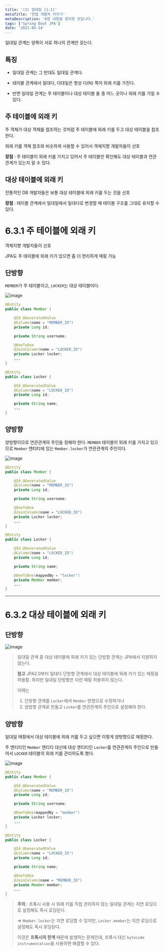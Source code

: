 ```yaml
---
title: '(3) 일대일 [1:1]'
metaTitle: '만렙 개발자 키우기'
metaDescription: '6장 내용을 정리한 곳입니다.'
tags: ['Spring Boot JPA']
date: '2021-05-14'
---
```


일대일 관계는 양쪽이 서로 하나의 관계만 갖는다.

## 특징

- 일대일 관계는 그 반대도 일대일 관계다.


- 테이블 관계에서 일대다, 다대일은 항상 다(N) 쪽이 외래 키를 가진다.


- 반면 일대일 관계는 주 테이블이나 대상 테이블 둘 중 어느 곳이나 외래 키를 가질 수 있다.


## 주 테이블에 외래 키

주 객체가 대상 객체를 참조하는 것처럼 주 테이블에 외래 키를 두고 대상 테이블을 참조한다.

외래 키를 객체 참조와 비슷하게 사용할 수 있어서 객체지향 개발자들이 선호

**장점** : 주 테이블이 외래 키를 가지고 있어서 주 테이블만 확인해도 대상 테이블과 연관관계가 있는지 알 수 있다.


## 대상 테이블에 외래 키

전통적인 DB 개발자들은 보통 대상 테이블에 외래 키를 두는 것을 선호

**장점** : 테이블 관계에서 일대일에서 일대다로 변경할 때 테이블 구조를 그대로 유지할 수 있다.


# 6.3.1 주 테이블에 외래 키

객체지향 개발자들이 선호

JPA도 주 테이블에 외래 키가 있으면 좀 더 편리하게 매핑 가능


## 단방향

`MEMBER`가 주 테이블이고, `LOCKER`는 대상 테이블이다.

![image](https://user-images.githubusercontent.com/51476083/118646351-0efcac00-b81b-11eb-953f-3f5280a53f26.png)


```java
@Entity
public class Member {

    @Id @GeneratedValue
    @Column(name = "MEMBER_ID")
    private Long id;

    private String username;

    @OneToOne
    @JoinColumn(name = "LOCKED_ID")
    private Locker locker;
    ...
}

@Entity
public class Locker {

    @Id @GeneratedValue
    @Column(name = "LOCKED_ID")
    private Long id;

    private String name;
    ...
}
```

## 양방향

양방향이므로 연관관계의 주인을 정해야 한다. `MEMBER` 테이블이 외래 키를 가지고 있으므로 `Member` 엔티티에 있는 `Member.locker`가 연관관계의 주인이다.


![image](https://user-images.githubusercontent.com/51476083/118646689-7d416e80-b81b-11eb-85fa-ff13fb49ffe3.png)


```java
@Entity
public class Member {

    @Id @GeneratedValue
    @Column(name = "MEMBER_ID")
    private Long id;

    private String username;

    @OneToOne
    @JoinColumn(name = "LOCKED_ID")
    private Locker locker;
    ...
}

@Entity
public class Locker {

    @Id @GeneratedValue
    @Column(name = "LOCKED_ID")
    private Long id;

    private String name;

    @OneToOne(mappedBy = "locker")
    private Member member;
    ...
}
```

<hr/>

# 6.3.2 대상 테이블에 외래 키

## 단방향

![image](https://user-images.githubusercontent.com/51476083/118647609-7d8e3980-b81c-11eb-8ebf-1d082e337852.png)

> 일대일 관계 중 대상 테이블에 외래 키가 있는 단방향 관계는 JPA에서 지원하지 않는다.
>
> **참고** JPA2.0부터 일대다 단방향 관계에서 대상 테이블에 외래 키가 있는 매핑을 허용함. 하지만 일대일 단방향은 이런 매핑 허용하지 않는다.
>
> 이때는
> 1. 단방향 관계를 `Locker`에서 `Member` 방향으로 수정하거나 <br/>
> 2. 양방향 관계로 만들고 `Locker`를 연관관계의 주인으로 설정해야 한다.


## 양방향

일대일 매핑에서 대상 테이블에 외래 키를 두고 싶으면 이렇게 양방향으로 매핑한다.

주 엔티티인 `Member` 엔티티 대신에 대상 엔티티인 `Locker`를 연관관계의 주인으로 만들어서 `LOCKER` 테이블의 외래 키를 관리하도록 했다.

![image](https://user-images.githubusercontent.com/51476083/118648159-1a50d700-b81d-11eb-86de-3a63f69c495c.png)


```java
@Entity
public class Member {

    @Id @GeneratedValue
    @Column(name = "MEMBER_ID")
    private Long id;

    private String username;

    @OneToOne(mappedBy = "member")
    private Locker locker;
    ...
}

@Entity
public class Locker {

    @Id @GeneratedValue
    @Column(name = "LOCKED_ID")
    private Long id;

    private String name;

    @OneToOne
    @JoinColumn(name = "MEMBER_ID")
    private Member member;
    ...
}
```

> **주의** : 프록시 사용 시 외래 키를 직접 관리하지 않는 일대일 관계는 지연 로딩으로 설정해도 즉시 로딩된다.
>
> => `Member.locker`는 지연 로딩할 수 있지만, `Locker.member`는 지연 로딩으로 설정해도 즉시 로딩된다.
>
> 이것은 **프록시의 한계** 때문에 발생하는 문제인데, 프록시 대신 `bytecode instrumentation`을 사용하면 해결할 수 있다.

